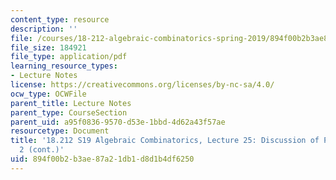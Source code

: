 ```yaml
---
content_type: resource
description: ''
file: /courses/18-212-algebraic-combinatorics-spring-2019/894f00b2b3ae87a21db1d8d1b4df6250_MIT18_212S19_lec25.pdf
file_size: 184921
file_type: application/pdf
learning_resource_types:
- Lecture Notes
license: https://creativecommons.org/licenses/by-nc-sa/4.0/
ocw_type: OCWFile
parent_title: Lecture Notes
parent_type: CourseSection
parent_uid: a95f0836-9570-d53e-1bbd-4d62a43f57ae
resourcetype: Document
title: '18.212 S19 Algebraic Combinatorics, Lecture 25: Discussion of Problem Set
  2 (cont.)'
uid: 894f00b2-b3ae-87a2-1db1-d8d1b4df6250
---
```

